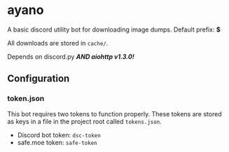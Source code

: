 # ayano
A basic discord utility bot for downloading image dumps. Default prefix: **$**

All downloads are stored in `cache/`.

Depends on discord.py ***AND aiohttp v1.3.0!*** 

## Configuration
### token.json
This bot requires two tokens to function properly. These tokens are stored as keys in a file in the project root called `tokens.json`.
- Discord bot token: `dsc-token`
- safe.moe token: `safe-token`
